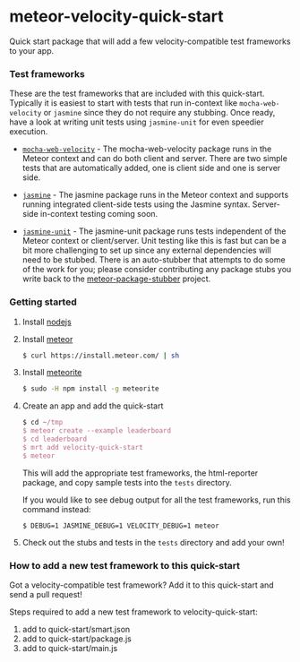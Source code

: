 meteor-velocity-quick-start
===========================

Quick start package that will add a few velocity-compatible test frameworks to your app.


### Test frameworks

These are the test frameworks that are included with this quick-start.  Typically it is easiest to start with tests that run in-context like `mocha-web-velocity` or `jasmine` since they do not require any stubbing.  Once ready, have a look at writing unit tests using `jasmine-unit` for even speedier execution.

* [`mocha-web-velocity`](https://github.com/mad-eye/meteor-mocha-web/tree/velocity) - The mocha-web-velocity package runs in the Meteor context and can do both client and server. There are two simple tests that are automatically added, one is client side and one is server side.

* [`jasmine`](https://github.com/Sanjo/meteor-jasmine) - The jasmine package runs in the Meteor context and supports running integrated client-side tests using the Jasmine syntax.  Server-side in-context testing coming soon.

* [`jasmine-unit`](https://github.com/xolvio/jasmine-unit) - The jasmine-unit package runs tests independent of the Meteor context or client/server.  Unit testing like this is fast but can be a bit more challenging to set up since any external dependencies will need to be stubbed.  There is an auto-stubber that attempts to do some of the work for you; please consider contributing any package stubs you write back to the  [meteor-package-stubber](https://github.com/alanning/meteor-package-stubber/tree/master/package-stubber/community-stubs) project.


### Getting started

1. Install [nodejs](http://nodejs.org/)
2. Install [meteor](https://www.meteor.com/)

    ```bash
    $ curl https://install.meteor.com/ | sh
    ```

3. Install [meteorite](https://github.com/oortcloud/meteorite/)

    ```bash
    $ sudo -H npm install -g meteorite
    ```


4. Create an app and add the quick-start

    ```js
    $ cd ~/tmp
    $ meteor create --example leaderboard
    $ cd leaderboard
    $ mrt add velocity-quick-start
    $ meteor
    ```
    
    This will add the appropriate test frameworks, the html-reporter package, and copy sample tests into the `tests` directory.

    If you would like to see debug output for all the test frameworks, run this command instead:
    ```
    $ DEBUG=1 JASMINE_DEBUG=1 VELOCITY_DEBUG=1 meteor
    ```
    
5. Check out the stubs and tests in the `tests` directory and add your own!
   



### How to add a new test framework to this quick-start

Got a velocity-compatible test framework?  Add it to this quick-start and send a pull request!

Steps required to add a new test framework to velocity-quick-start:

1. add to quick-start/smart.json
2. add to quick-start/package.js
3. add to quick-start/main.js
